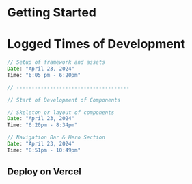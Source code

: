 
# Getting Started


# Logged Times of Development

``` javascript
// Setup of framework and assets
Date: "April 23, 2024"
Time: "6:05 pm - 6:20pm"

// -------------------------------------

// Start of Development of Components

// Skeleton or layout of components
Date: "April 23, 2024"
Time: "6:20pm - 8:34pm"

// Navigation Bar & Hero Section
Date: "April 23, 2024"
Time: "8:51pm - 10:49pm"
```

## 


## Deploy on Vercel
